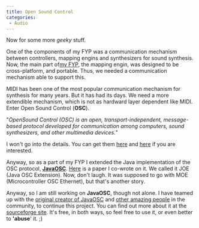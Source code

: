 ```yaml
---
title: Open Sound Control
categories:
 - Audio
---
```


Now for some more _geeky_ stuff.

One of the components of my FYP was a communication mechanism between controllers, mapping engins and synthesizers for sound synthesis. Now, the main part of[my FYP][0], the mapping engin, was designed to be cross-platform, and portable. Thus, we needed a communication mechanism able to support this.

MIDI has been one of the most popular communication mechanism for synthesis for many years. But it has had its days. We need a more extendible mechanism, which is not as hardward layer dependent like MIDI. Enter Open Sound Control (**OSC**).

"_OpenSound Control (OSC) is an open, transport-independent, message-based protocol developed for communication among computers, sound synthesizers, and other multimedia devices._"

I won't go into the details. You can get them [here][1] and [here][2] if you are interested.

Anyway, so as a part of my FYP I extended the Java implementation of the OSC protocol, **[JavaOSC][3]**. [Here][4] is a paper I co-wrote on it. We called it JOE (Java OSC Extension). Now, don't laugh. It was supposed to go with MOE (Microcontroller OSC Ethernet), but that's another story.

Anyway, so I am still working on **JavaOSC**, though not alone. I have teamed up with the [original creator of JavaOSC][5] and [other amazing people][6] in the community, to continue this project. You can find out more about it at the [sourceforge site][7]. It's free, in both ways, so feel free to use it, or even better to **'abuse**' it. ;)


[0]: http://chinpen.net/blog/fyp-blues-and-greens/
[1]: http://cnmat.berkeley.edu/OpenSoundControl/
[2]: http://en.wikipedia.org/wiki/OpenSound_Control
[3]: http://www.illposed.com/software/javaosc.html
[4]: http://web.singnet.com.sg/~chinpen/josc.pdf
[5]: http://www.illposed.com/aboutus/
[6]: http://www.iua.upf.es/~mkalten/
[7]: http://sourceforge.net/projects/javaosc
